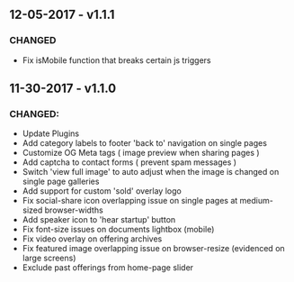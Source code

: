 ## 12-05-2017 - v1.1.1
### CHANGED
- Fix isMobile function that breaks certain js triggers

## 11-30-2017 - v1.1.0
### CHANGED:
- Update Plugins
- Add category labels to footer 'back to' navigation on single pages
- Customize OG Meta tags ( image preview when sharing pages )
- Add captcha to contact forms ( prevent spam messages )
- Switch 'view full image' to auto adjust when the image is changed on single page galleries
- Add support for custom 'sold' overlay logo
- Fix social-share icon overlapping issue on single pages at medium-sized browser-widths
- Add speaker icon to 'hear startup' button
- Fix font-size issues on documents lightbox (mobile)
- Fix video overlay on offering archives
- Fix featured image overlapping issue on browser-resize (evidenced on large screens)
- Exclude past offerings from home-page slider
